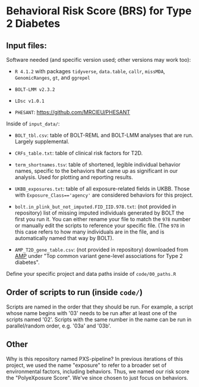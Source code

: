 # Behavioral Risk Score (BRS) for Type 2 Diabetes

## Input files:

Software needed (and specific version used; other versions may work too):

-   `R 4.1.2` with packages `tidyverse`, `data.table`, `callr`, `missMDA`, `GenomicRanges`, `gt`, and `ggrepel`

-   `BOLT-LMM v2.3.2`

-   `LDsc v1.0.1`

-   `PHESANT`: <https://github.com/MRCIEU/PHESANT>

Inside of `input_data/`:

-   `BOLT_tbl.csv`: table of BOLT-REML and BOLT-LMM analyses that are run. Largely supplemental.

-   `CRFs_table.txt`: table of clinical risk factors for T2D.

-   `term_shortnames.tsv`: table of shortened, legible individual behavior names, specific to the behaviors that came up as significant in our analysis. Used for plotting and reporting results.

-   `UKBB_exposures.txt`: table of all exposure-related fields in UKBB. Those with `Exposure_Class=='agency'` are considered behaviors for this project.

-   `bolt.in_plink_but_not_imputed.FID_IID.978.txt`: (not provided in repository) list of missing imputed individuals generated by BOLT the first you run it. You can either rename your file to match the `978` number or manually edit the scripts to reference your specific file. (The `978` in this case refers to how many individuals are in the file, and is automatically named that way by BOLT).

-   `AMP_T2D_gene_table.csv`: (not provided in repository) downloaded from [AMP](https://hugeamp.org/phenotype.html?phenotype=T2D) under "Top common variant gene-level associations for Type 2 diabetes".

Define your specific project and data paths inside of `code/00_paths.R`


## Order of scripts to run (inside `code/`)

Scripts are named in the order that they should be run. For example, a script whose name begins with '03' needs to be run after at least one of the scripts named '02'. Scripts with the same number in the name can be run in parallel/random order, e.g. '03a' and '03b'.

## Other

Why is this repository named PXS-pipeline? In previous iterations of this project, we used the name "exposure" to refer to a broader set of environmental factors, including behaviors. Thus, we named our risk score the "PolyeXposure Score". We've since chosen to just focus on behaviors.